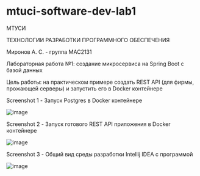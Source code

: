 # mtuci-software-dev-lab1

МТУСИ

ТЕХНОЛОГИИ РАЗРАБОТКИ ПРОГРАММНОГО ОБЕСПЕЧЕНИЯ

Миронов А. С. - группа МАС2131

Лабораторная работа №1: создание микросервиса на Spring Boot с базой данных

Цель работы: на практическом примере создать REST API (для фирмы, прожающей серверы) и запустить его в Docker контейнере

Screenshot 1 - Запуск Postgres в Docker контейнере

![image](https://user-images.githubusercontent.com/97240603/148997991-5bc60751-af0a-40df-9442-4da808ed162c.png)

Screenshot 2 - Запуск готового REST API приложения в Docker контейнере

![image](https://user-images.githubusercontent.com/97240603/148998088-a474e8c8-3d59-47e4-a471-cb9a10f5a0f5.png)

Screenshot 3 - Общий вид среды разработки Intellij IDEA с программой

![image](https://user-images.githubusercontent.com/97240603/148998129-273c3a2b-7354-4a8c-bbfd-439d88e7e391.png)
